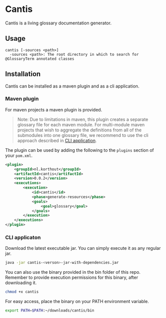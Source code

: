 # Cantis
Cantis is a living glossary documentation generator.

## Usage
```
cantis [-sources <path>]
  -sources <path>: The root directory in which to search for @GlossaryTerm annotated classes
```

## Installation
Cantis can be installed as a maven plugin and as a cli application.

### Maven plugin
For maven projects a maven plugin is provided.

> Note: Due to limitations in maven, this plugin creates a separate glossary file for each maven module. For multi-module maven projects that wish to aggregate the definitions from all of the submodules into one glossary file, we recommend to use the cli approach described in [CLI application](#cli-installation).

The plugin can be used by adding the following to the `plugins` section of your `pom.xml`.

```xml
<plugin>
    <groupId>nl.korthout</groupId>
    <artifactId>cantis</artifactId>
    <version>0.0.2</version>
    <executions>
        <execution>
            <id>cantis</id>
            <phase>generate-resources</phase>
            <goals>
                <goal>glossary</goal>
            </goals>
        </execution>
    </executions>
</plugin>
```

### CLI applicaton <a name="cli-installation"></a>
Download the latest executable jar. You can simply execute it as any regular jar.
```sh
java -jar cantis-<verson>-jar-with-dependencies.jar
```

You can also use the binary provided in the bin folder of this repo. Remember to provide execution permissions for this binary, after downloading it.
```sh
chmod +x cantis
```

For easy access, place the binary on your PATH environment variable.
```sh
export PATH=$PATH:~/downloads/cantis/bin
```
